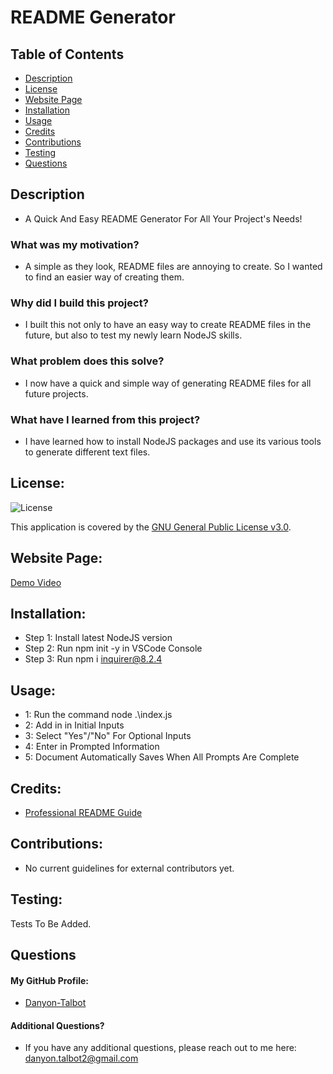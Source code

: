 # README Generator

## Table of Contents
- [Description](#description)
- [License](#license)
- [Website Page](#website-page)
- [Installation](#installation)
- [Usage](#usage)
- [Credits](#credits)
- [Contributions](#contributions)
- [Testing](#testing)
- [Questions](#questions)

## Description

* A Quick And Easy README Generator For All Your Project's Needs!

### What was my motivation?

* A simple as they look, README files are annoying to create. So I wanted to find an easier way of creating them.

### Why did I build this project?

* I built this not only to have an easy way to create README files in the future, but also to test my newly learn NodeJS skills.

### What problem does this solve?

* I now have a quick and simple way of generating README files for all future projects.

### What have I learned from this project?

* I have learned how to install NodeJS packages and use its various tools to generate different text files.

## License:

![License](https://img.shields.io/badge/License-GPLv3-blue.svg)

This application is covered by the [GNU General Public License v3.0](https://opensource.org/licenses/GPL-3.0).

## Website Page:

[Demo Video](https://watch.screencastify.com/v/VRJGyoaK21Ok22DZAFuj)

## Installation:

* Step 1: Install latest NodeJS version
* Step 2: Run npm init -y in VSCode Console
* Step 3: Run npm i inquirer@8.2.4

## Usage:

* 1: Run the command node .\index.js
* 2: Add in in Initial Inputs
* 3: Select "Yes"/"No" For Optional Inputs
* 4: Enter in Prompted Information
* 5: Document Automatically Saves When All Prompts Are Complete

## Credits:

* [Professional README Guide](coding-boot-camp.github.io/fullstack/github/professional-readme-guide)

## Contributions:

* No current guidelines for external contributors yet.

## Testing:

Tests To Be Added.

## Questions

#### My GitHub Profile:
* [Danyon-Talbot](https://github.com/Danyon-Talbot)

#### Additional Questions?

* If you have any additional questions, please reach out to me here: danyon.talbot2@gmail.com

